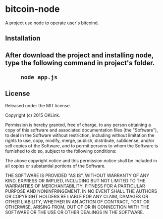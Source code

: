 <h1>bitcoin-node</h1>
<p>A project use node to operate user's bitcoind.</p>

<h2>Installation<h2>
<p>After download the project and installing node, type the following command in project's folder.</p>
<pre>
    <code>node app.js</code>
</pre>

<h2>License</h2>
<p>Released under the MIT license.</p>

<p>Copyright (c) 2015 OKLink.</p>

<p>Permission is hereby granted, free of charge, to any person obtaining a copy of this software and associated documentation files (the "Software"), to deal in the Software without restriction, including without limitation the rights to use, copy, modify, merge, publish, distribute, sublicense, and/or sell copies of the Software, and to permit persons to whom the Software is furnished to do so, subject to the following conditions:</p>

<p>The above copyright notice and this permission notice shall be included in all copies or substantial portions of the Software.</p>

<p>THE SOFTWARE IS PROVIDED "AS IS", WITHOUT WARRANTY OF ANY KIND, EXPRESS OR IMPLIED, INCLUDING BUT NOT LIMITED TO THE WARRANTIES OF MERCHANTABILITY, FITNESS FOR A PARTICULAR PURPOSE AND NONINFRINGEMENT. IN NO EVENT SHALL THE AUTHORS OR COPYRIGHT HOLDERS BE LIABLE FOR ANY CLAIM, DAMAGES OR OTHER LIABILITY, WHETHER IN AN ACTION OF CONTRACT, TORT OR OTHERWISE, ARISING FROM, OUT OF OR IN CONNECTION WITH THE SOFTWARE OR THE USE OR OTHER DEALINGS IN THE SOFTWARE.</p>